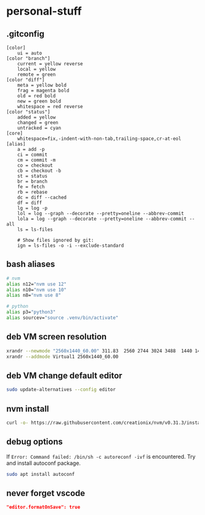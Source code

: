 # personal-stuff

## .gitconfig

```
[color]
	ui = auto
[color "branch"]
	current = yellow reverse
	local = yellow
	remote = green
[color "diff"]
	meta = yellow bold
	frag = magenta bold
	old = red bold
	new = green bold
	whitespace = red reverse
[color "status"]
	added = yellow
	changed = green
	untracked = cyan
[core]
	whitespace=fix,-indent-with-non-tab,trailing-space,cr-at-eol
[alias]
	a = add -p
	ci = commit
	cm = commit -m
	co = checkout
	cb = checkout -b
	st = status
	br = branch
	fe = fetch
	rb = rebase
	dc = diff --cached
	df = diff
	lg = log -p
	lol = log --graph --decorate --pretty=oneline --abbrev-commit
	lola = log --graph --decorate --pretty=oneline --abbrev-commit --all
	ls = ls-files

	# Show files ignored by git:
	ign = ls-files -o -i --exclude-standard
```

## bash aliases

```bash
# nvm
alias n12="nvm use 12"
alias n10="nvm use 10"
alias n8="nvm use 8"

# python
alias p3="python3"
alias sourcev="source .venv/bin/activate"
```

## deb VM screen resolution

```bash
xrandr --newmode "2560x1440_60.00" 311.83  2560 2744 3024 3488  1440 1441 1444 1490  -HSync +Vsync
xrandr --addmode Virtual1 2560x1440_60.00
```

## deb VM change default editor

```bash
sudo update-alternatives --config editor
```

## nvm install

```bash
curl -o- https://raw.githubusercontent.com/creationix/nvm/v0.31.3/install.sh | bash
```

## debug options

If `Error: Command failed: /bin/sh -c autoreconf -ivf` is encountered.
Try and install autoconf package.

```bash
sudo apt install autoconf
```

## never forget vscode

```json
"editor.formatOnSave": true
```
